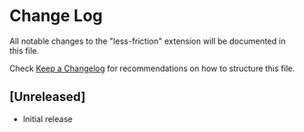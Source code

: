 # Change Log
All notable changes to the "less-friction" extension will be documented in this file.

Check [Keep a Changelog](http://keepachangelog.com/) for recommendations on how to structure this file.

## [Unreleased]
- Initial release